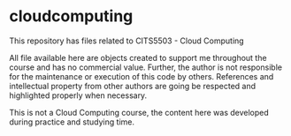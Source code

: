 # cloudcomputing
This repository has files related to CITS5503 - Cloud Computing

All file available here are objects created to support me throughout the course and has no commercial value. Further, the author is not responsible for the maintenance or execution of this code by others. References and intellectual property from other authors are going be respected and highlighted properly when necessary. 

This is not a Cloud Computing course, the content here was developed during practice and studying time. 

